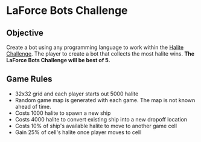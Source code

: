 # LaForce Bots Challenge

## Objective
Create a bot using any programming language to work within the [Halite Challenge](https://2018.halite.io/). The player to create a bot that collects the most halite wins. **The LaForce Bots Challenge will be best of 5.**

## Game Rules
- 32x32 grid and each player starts out 5000 halite
- Random game map is generated with each game. The map is not known ahead of time.
- Costs 1000 halite to spawn a new ship
- Costs 4000 halite to convert existing ship into a new dropoff location
- Costs 10% of ship's available halite to move to another game cell
- Gain 25% of cell's halite once player moves to cell